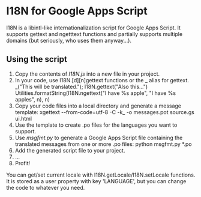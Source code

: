 I18N for Google Apps Script
========

I18N is a libintl-like internationalization script for Google Apps Script.
It supports gettext and ngetttext functions and partially supports multiple domains (but seriously, who uses them anyway...).

Using the script
--------

1. Copy the contents of *I18N.js* into a new file in your project.
2. In your code, use I18N.\[d\]\[n\]gettext functions or the _ alias for gettext.
    _("This will be translated.");
    I18N.gettext("Also this...")
    Utilities.formatString(I18N.ngettext("I have %s apple", "I have %s apples", n), n)
3. Copy your code files into a local directory and generate a message template:
    xgettext --from-code=utf-8 -C -k_ -o messages.pot source.gs ui.html
4. Use the template to create .po files for the languages you want to support.
5. Use *msgfmt.py* to generate a Google Apps Script file containing the translated messages from one or more .po files:
    python msgfmt.py *.po
6. Add the generated script file to your project.
7. ...
8. Profit!

You can get/set current locale with I18N.getLocale/I18N.setLocale functions. It is stored as a user property with key 'LANGUAGE', but you can change the code to whatever you need.
